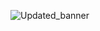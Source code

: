 

![Updated_banner](https://github.com/user-attachments/assets/e24216a6-2e00-4c3d-8ef0-ce8942e6911e)





<!-- ![banner_github_chauhansumitdev](https://github.com/user-attachments/assets/b0d50be1-3b83-491c-87e6-91e24b9d7919) -->

<!-- ![github_banner_chauhansumitdev](https://github.com/user-attachments/assets/7896aec8-669f-40c0-8189-8b7859c4f586) -->


<!-- ![chauhansumitdev_github_banner](https://github.com/user-attachments/assets/c23fddaf-6fe4-470d-b3ff-145feb5c798b) -->

<!-- ![1723971560662](https://github.com/user-attachments/assets/b71a7574-5367-4b32-a03e-4d53513cda4d) -->
<!-- ![Untitled design (31)](https://github.com/user-attachments/assets/c84bdf58-22dc-47d9-9b69-be2882bf5d5d) -->
<!-- ![banner_img](https://github.com/user-attachments/assets/075a4424-3611-4c76-8702-00fca4037ea8) -->
